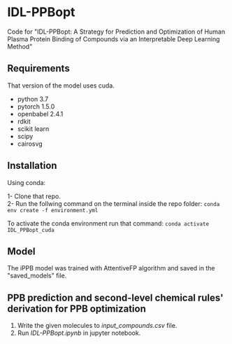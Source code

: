 # IDL-PPBopt
Code for "IDL-PPBopt: A Strategy for Prediction and Optimization of Human Plasma Protein Binding of Compounds via an Interpretable Deep Learning Method"

## Requirements
That version of the model uses cuda.
- python 3.7
- pytorch 1.5.0
- openbabel 2.4.1
- rdkit
- scikit learn
- scipy 
- cairosvg

## Installation
Using conda:

1- Clone that repo. <br>
2- Run the follwing command on the terminal inside the repo folder: `conda env create -f environment.yml`<br>

To activate the conda environment run that command: `conda activate IDL_PPBopt_cuda`<br>

## Model
The iPPB model was trained with AttentiveFP algorithm and saved in the "saved_models" file.

## PPB prediction and second-level chemical rules' derivation for PPB optimization
1. Write the given molecules to *input_compounds.csv* file.
2. Run *IDL-PPBopt.ipynb* in jupyter notebook.
